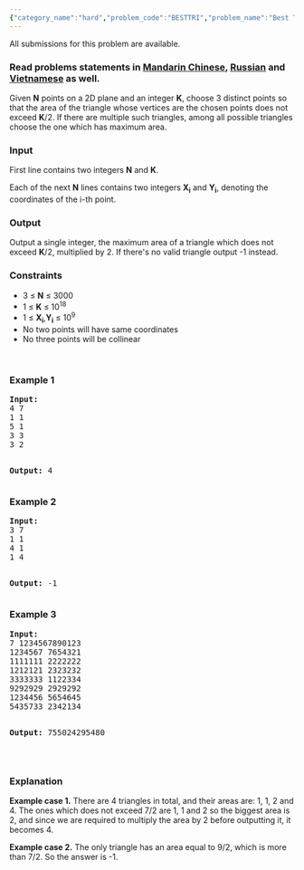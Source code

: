 ```yaml
---
{"category_name":"hard","problem_code":"BESTTRI","problem_name":"Best Triangle","languages_supported":{"0":"ADA","1":"ASM","2":"BASH","3":"BF","4":"C","5":"C99 strict","6":"CAML","7":"CLOJ","8":"CLPS","9":"CPP 4.3.2","10":"CPP 4.9.2","11":"CPP14","12":"CS2","13":"D","14":"ERL","15":"FORT","16":"FS","17":"GO","18":"HASK","19":"ICK","20":"ICON","21":"JAVA","22":"JS","23":"LISP clisp","24":"LISP sbcl","25":"LUA","26":"NEM","27":"NICE","28":"NODEJS","29":"PAS fpc","30":"PAS gpc","31":"PERL","32":"PERL6","33":"PHP","34":"PIKE","35":"PRLG","36":"PYPY","37":"PYTH","38":"PYTH 3.4","39":"RUBY","40":"SCALA","41":"SCM chicken","42":"SCM guile","43":"SCM qobi","44":"ST","45":"TCL","46":"TEXT","47":"WSPC"},"max_timelimit":7,"source_sizelimit":50000,"problem_author":"kingofnumbers","problem_tester":"mnbvmar","date_added":"18-03-2017","tags":{"0":"cook81","1":"geometry","2":"kingofnumbers","3":"medium"},"editorial_url":"https://discuss.codechef.com/problems/BESTTRI","time":{"view_start_date":1492972200,"submit_start_date":1492972200,"visible_start_date":1492972200,"end_date":1735669800},"layout":"problem"}
---
```

<span class="solution-visible-txt">All submissions for this problem are available.</span><h3> Read problems statements in <a target="_blank" href="http://www.codechef.com/download/translated/COOK81/mandarin/BESTTRI.pdf">Mandarin Chinese</a>, <a target="_blank" href="http://www.codechef.com/download/translated/COOK81/russian/BESTTRI.pdf">Russian</a> and <a target="_blank" href="http://www.codechef.com/download/translated/COOK81/vietnamese/BESTTRI.pdf">Vietnamese</a> as well.</h3>


<p>
Given <b>N</b> points on a 2D plane and an integer <b>K</b>, choose 3 distinct points so that the area of the triangle whose vertices are the chosen points does not exceed <b>K</b>/2. If there are multiple such triangles, among all possible triangles choose the one which has maximum area.
</p>


<h3>Input</h3>
<p>First line contains two integers <b>N</b> and <b>K</b>.</p>

<p>
Each of the next <b>N</b> lines contains two integers <b>X<sub>i</sub></b> and <b>Y<sub>i</sub></b>, denoting the coordinates of the i-th point.</p>

<h3>Output</h3>
<p>Output a single integer, the maximum area of a triangle which does not exceed <b>K</b>/2,  multiplied by 2. If there's no valid triangle output -1 instead.</p>

<h3>Constraints</h3>
<ul>
<li>3 ≤ <b>N</b> ≤ 3000</li>
<li>1 ≤ <b>K</b> ≤ 10<sup>18</sup></li>
<li>1 ≤ <b>X<sub>i</sub></b>,<b>Y<sub>i</sub></b> ≤ 10<sup>9</sup></li>
<li>No two points will have same coordinates</li>
<li>No three points will be collinear</li>

</ul>
<p> </p>
<h3>Example 1</h3>
<pre><b>Input:</b>
4 7
1 1
5 1
3 3
3 2


<b>Output:</b>
4
</pre>

<h3>Example 2</h3>
<pre><b>Input:</b>
3 7
1 1
4 1
1 4


<b>Output:</b>
-1
</pre>

<h3>Example 3</h3>
<pre><b>Input:</b>
7 1234567890123
1234567 7654321
1111111 2222222
1212121 2323232
3333333 1122334
9292929 2929292
1234456 5654645
5435733 2342134


<b>Output:</b>
755024295480
</pre>
<p> </p>
<h3>Explanation</h3>
<p><b>Example case 1.</b> There are 4 triangles in total, and their areas are: 1, 1, 2 and 4. The ones which does not exceed 7/2 are 1, 1 and 2 so the biggest area is 2, and since we are required to multiply the area by 2 before outputting it, it becomes 4.</p>

<p><b>Example case 2.</b> The only triangle has an area equal to 9/2, which is more than 7/2. So the answer is -1.</p>